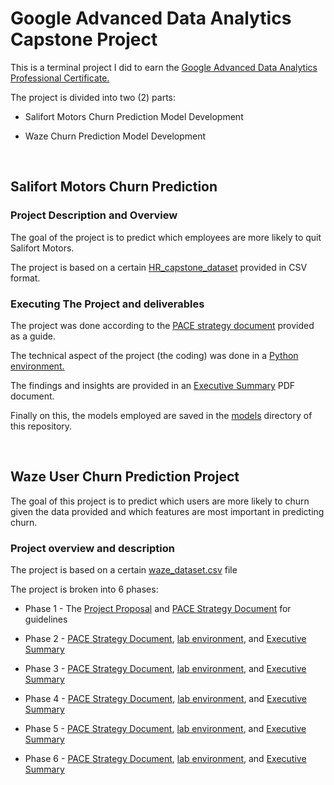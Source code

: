 # Google Advanced Data Analytics Capstone Project

This is a terminal project I did to earn the [Google Advanced Data Analytics Professional Certificate.](https://www.coursera.org/professional-certificates/google-advanced-data-analytics)

The project is divided into two (2) parts:

* Salifort Motors Churn Prediction Model Development

* Waze Churn Prediction Model Development

<br>

## Salifort Motors Churn Prediction

### Project Description and Overview

The goal of the project is to predict which employees are more likely to quit Salifort Motors.

The project is based on a certain [HR_capstone_dataset](https://github.com/vaxdata22/salifort-motors/blob/main/resources/HR_capstone_dataset.csv) provided in CSV format.

### Executing The Project and deliverables

The project was done according to the [PACE strategy document](https://github.com/vaxdata22/salifort-motors/blob/main/resources/PACE%20strategy%20document.pdf) provided as a guide.

The technical aspect of the project (the coding) was done in a [Python environment.](https://github.com/vaxdata22/salifort-motors/blob/main/deliverables/lab.ipynb)

The findings and insights are provided in an [Executive Summary](https://github.com/vaxdata22/salifort-motors/blob/main/deliverables/Executive%20Summary.pdf) PDF document.

Finally on this, the models employed are saved in the [models](https://github.com/vaxdata22/salifort-motors/tree/main/models) directory of this repository.

<br>

## Waze User Churn Prediction Project

The goal of this project is to predict which users are more likely to churn given the data provided and which features are most important in predicting churn.

### Project overview and description

The project is based on a certain [waze_dataset.csv](https://github.com/vaxdata22/salifort-motors-and-waze-churn/blob/main/waze-churn/waze_dataset.csv) file

The project is broken into 6 phases:

* Phase 1 - The [Project Proposal](https://github.com/vaxdata22/salifort-motors-and-waze-churn/blob/main/waze-churn/phase%201%20-%20Project%20Proposal.pdf) and [PACE Strategy Document](https://github.com/vaxdata22/salifort-motors-and-waze-churn/blob/main/waze-churn/phase%201%20-%20PACE%20Strategy%20Document.pdf) for guidelines

* Phase 2 - [PACE Strategy Document](https://github.com/vaxdata22/salifort-motors-and-waze-churn/blob/main/waze-churn/phase%202%20-%20PACE%20Strategy%20Document.pdf), [lab environment](https://github.com/vaxdata22/salifort-motors-and-waze-churn/blob/main/waze-churn/phase%202%20-%20lab.ipynb), and [Executive Summary](https://github.com/vaxdata22/salifort-motors-and-waze-churn/blob/main/waze-churn/phase%202%20-%20Executive%20summary.pdf)

* Phase 3 - [PACE Strategy Document](https://github.com/vaxdata22/salifort-motors-and-waze-churn/blob/main/waze-churn/phase%203%20-%20PACE%20strategy%20document.pdf), [lab environment](https://github.com/vaxdata22/salifort-motors-and-waze-churn/blob/main/waze-churn/phase%203%20-%20lab.ipynb), and [Executive Summary](https://github.com/vaxdata22/salifort-motors-and-waze-churn/blob/main/waze-churn/phase%203%20-%20Executive%20summary.pdf)

* Phase 4 - [PACE Strategy Document](https://github.com/vaxdata22/salifort-motors-and-waze-churn/blob/main/waze-churn/phase%204%20-%20PACE%20Strategy%20Document.pdf), [lab environment](https://github.com/vaxdata22/salifort-motors-and-waze-churn/blob/main/waze-churn/phase%204%20-%20lab.ipynb), and [Executive Summary](https://github.com/vaxdata22/salifort-motors-and-waze-churn/blob/main/waze-churn/phase%204%20-%20Executive%20summary.pdf)

* Phase 5 - [PACE Strategy Document](https://github.com/vaxdata22/salifort-motors-and-waze-churn/blob/main/waze-churn/phase%205%20-%20PACE%20strategy%20document.pdf), [lab environment](https://github.com/vaxdata22/salifort-motors-and-waze-churn/blob/main/waze-churn/phase%205%20-%20lab.ipynb), and [Executive Summary](https://github.com/vaxdata22/salifort-motors-and-waze-churn/blob/main/waze-churn/phase%205%20-%20Executive%20summary.pdf)

* Phase 6 - [PACE Strategy Document](https://github.com/vaxdata22/salifort-motors-and-waze-churn/blob/main/waze-churn/phase%206%20-%20PACE%20strategy%20document.pdf), [lab environment](https://github.com/vaxdata22/salifort-motors-and-waze-churn/blob/main/waze-churn/phase%206%20-%20lab.ipynb), and [Executive Summary](https://github.com/vaxdata22/salifort-motors-and-waze-churn/blob/main/waze-churn/phase%206%20-%20Executive%20summary.pdf)

